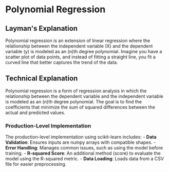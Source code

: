 # Polynomial Regression
## Layman's Explanation
Polynomial regression is an extension of linear regression where the relationship between the independent variable (X) and the dependent variable (y) is modeled as an (n)th degree polynomial. Imagine you have a scatter plot of data points, and instead of fitting a straight line, you fit a curved line that better captures the trend of the data.

## Technical Explanation
Polynomial regression is a form of regression analysis in which the relationship between the dependent variable and the independent variable is modeled as an (n)th degree polynomial. The goal is to find the coefficients that minimize the sum of squared differences between the actual and predicted values.

### Production-Level Implementation

The production-level implementation using scikit-learn includes:
            - **Data Validation**: Ensures inputs are numpy arrays with compatible shapes.
            - **Error Handling**: Manages common issues, such as using the model before training.
            - **R-squared Score**: An additional method (score) to evaluate the model using the R-squared metric.
            - **Data Loading**: Loads data from a CSV file for easier preprocessing.
